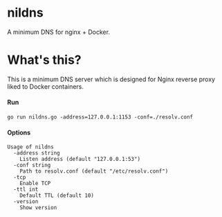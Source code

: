 nildns
======

A minimum DNS for nginx + Docker.

# What's this?

This is a minimum DNS server which is designed for Nginx reverse proxy liked to Docker containers.

#### Run

```
go run nildns.go -address=127.0.0.1:1153 -conf=./resolv.conf
```

#### Options

```
Usage of nildns
  -address string
    Listen address (default "127.0.0.1:53")
  -conf string
    Path to resolv.conf (default "/etc/resolv.conf")
  -tcp
    Enable TCP
  -ttl int
    Default TTL (default 10)
  -version
    Show version
```
